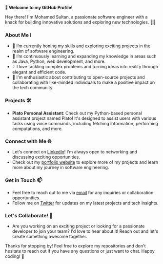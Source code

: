 **👋 Welcome to my GitHub Profile!**

Hey there! I'm Mohamed Sultan, a passionate software engineer with a knack for building innovative solutions and exploring new technologies. 👨‍💻

### About Me ℹ️
- 🔭 I’m currently honing my skills and exploring exciting projects in the realm of software engineering.
- 🌱 I’m continuously learning and expanding my knowledge in areas such as Java, Python, web development, and more.
- 💡 I love tackling complex problems and turning ideas into reality through elegant and efficient code.
- 🚀 I'm enthusiastic about contributing to open-source projects and collaborating with like-minded individuals to make a positive impact on the tech community.

### Projects 🛠️
- **Plato Personal Assistant**: Check out my Python-based personal assistant project named Plato! It's designed to assist users with various tasks using voice commands, including fetching information, performing computations, and more.

### Connect with Me 🌐
- Let's connect on [LinkedIn](https://www.linkedin.com/in/mohamedasultan/)! I'm always open to networking and discussing exciting opportunities.
- Check out my [portfolio website](your-portfolio-website-url) to explore more of my projects and learn more about my journey in software engineering.

### Get in Touch 📫
- Feel free to reach out to me via [email](moealaasultan@gmail.com) for any inquiries or collaboration opportunities.
- Follow me on [Twitter](https://twitter.com/Moeladdin) for updates on my latest projects and tech insights.

### Let's Collaborate! 🤝
- Are you working on an exciting project or looking for a passionate developer to join your team? I'd love to hear about it! Reach out and let's create something awesome together.

Thanks for stopping by! Feel free to explore my repositories and don't hesitate to reach out if you have any questions or just want to chat. Happy coding! 🚀
